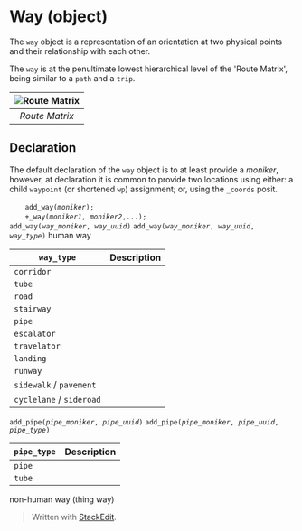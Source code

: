 # Way (object)
The `way` object is a representation of an orientation at two physical points and their relationship with each other. 

The `way` is at the penultimate lowest hierarchical level of the 'Route Matrix', being similar to a `path` and a `trip`.

| ![Route Matrix](/_img/route_matrix.jpeg "Route Matrix") |
| :---: |
| *Route Matrix* |

<a name="declare"></a>
## Declaration
The default declaration of the `way` object is to at least provide a *moniker*, however, at declaration it is common to provide two locations using either: a child `waypoint` (or shortened `wp`) assignment; or, using the `_coords` posit.


&nbsp;&nbsp;&nbsp;&nbsp;&nbsp;&nbsp; `add_way(`*`moniker`*`);`<br>
&nbsp;&nbsp;&nbsp;&nbsp;&nbsp;&nbsp; `+_way(`*`moniker1`*`, `*`moniker2`*`,...);`<br>
`add_way(`*`way_moniker`*`, `*`way_uuid`*`)`
`add_way(`*`way_moniker`*`, `*`way_uuid`*`, `*`way_type`*`)`
human way

| `way_type`  | Description |
|--|--|
| `corridor` |  |
| `tube` |  |
| `road` | |
| `stairway` | |
| `pipe` | |
| `escalator` | |
| `travelator` | |
| `landing` | |
| `runway` | |
| `sidewalk` / `pavement` | |
| `cyclelane` / `sideroad` | |

`add_pipe(`*`pipe_moniker`*`, `*`pipe_uuid`*`)`
`add_pipe(`*`pipe_moniker`*`, `*`pipe_uuid`*`, `*`pipe_type`*`)`

| `pipe_type`  | Description |
|--|--|
| `pipe` |  |
| `tube` | |

non-human way (thing way)
> Written with [StackEdit](https://stackedit.io/).
